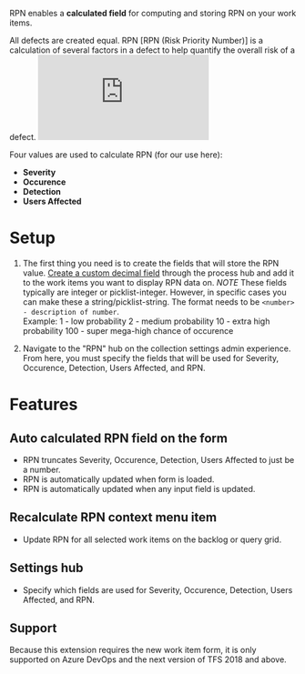 
RPN enables a **calculated field** for computing and storing RPN on your work items.

All defects are created equal.
RPN [RPN (Risk Priority Number)] is a calculation of several factors in a defect to help quantify the overall risk of a defect.
![RPN = (Severity * Occurence * Detection)](http://www.fmea-fmeca.com/fmea-rpn.html)

Four values are used to calculate RPN (for our use here):
* **Severity**
* **Occurence**
* **Detection** 
* **Users Affected**

# Setup
1. The first thing you need is to create the fields that will store the RPN value.  [Create a custom decimal field](https://www.visualstudio.com/en-us/docs/work/process/customize-process-field#add-a-custom-field) through the process hub and add it to the work items you want to display RPN data on. 
*NOTE*  These fields typically are integer or picklist-integer. However, in specific cases you can make these a string/picklist-string.  The format needs to be `<number>  - description of number`.  
Example:
1 - low probability
2 - medium probability
10 - extra high probability
100 - super mega-high chance of occurence

2. Navigate to the "RPN" hub on the collection settings admin experience.  From here, you must specify the fields that will be used for Severity, Occurence, Detection, Users Affected, and RPN.

# Features
## Auto calculated RPN field on the form
* RPN truncates Severity, Occurence, Detection, Users Affected to just be a number.  
* RPN is automatically updated when form is loaded.
* RPN is automatically updated when any input field is updated.

## Recalculate RPN context menu item
* Update RPN for all selected work items on the backlog or query grid.

## Settings hub
* Specify which fields are used for Severity, Occurence, Detection, Users Affected, and RPN.

## Support
Because this extension requires the new work item form, it is only supported on Azure DevOps and the next version of TFS 2018 and above.